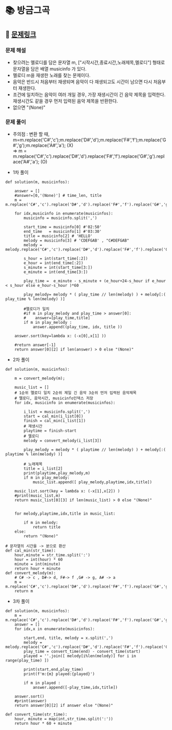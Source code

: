 
# 📚 방금그곡

## 📌 [문제링크](https://school.programmers.co.kr/learn/courses/30/lessons/17683#)

### 문제 해설

- 찾으려는 멜로디를 담은 문자열 m, \["시작시간,종료시간,노래제목,멜로디"\] 형태로 문자열을 담은 배열 musicinfo 가 있다.
- 멜로디 m을 재생한 노래를 찾는 문제이다.
- 음악은 반드시 처음부터 재생되며 음악이 다 재생되고도 시간이 남으면 다시 처음부터 재생한다.
- 조건에 일치하는 음악이 여러 개일 경우, 가장 재생시간이 긴 음악 제목을 입력한다. 재생시간도 같을 경우 먼저 입력된 음악 제목을 반환한다.
- 없으면 "(None)"

### 문제 풀이

- 주의점 : 변환 할 때, m=m.replace('C#','c');m.replace('D#','d');m.replace('F#','f');m.replace('G#','g');m.replace('A#','a');  (X)  
                  =>  m = m.replace('C#','c').replace('D#','d').replace('F#','f').replace('G#','g').replace('A#','a');  (O)

- 1차 풀이

```
def solution(m, musicinfos):
    
    answer = []
    #answer=[0,'(None)'] # time_len, title
    m = m.replace('C#','c').replace('D#','d').replace('F#','f').replace('G#','g').replace('A#','a')
    
    for idx,musicinfo in enumerate(musicinfos):
        musicinfo = musicinfo.split(',')
        
        start_time = musicinfo[0] #'02:50'
        end_time   = musicinfo[1] #'03:30'
        title = musicinfo[2] # 'HELLO'
        melody = musicinfo[3] # 'CDEFGAB' , "C#DEFGAB"
        melody = melody.replace('C#','c').replace('D#','d').replace('F#','f').replace('G#','g').replace('A#','a')
        
        s_hour = int(start_time[:2]) 
        e_hour = int(end_time[:2]) 
        s_minute = int(start_time[3:])
        e_minute = int(end_time[3:])
        
        play_time =  e_minute - s_minute + (e_hour+24-s_hour if e_hour < s_hour else e_hour-s_hour )*60
                       
        play_melody= melody * ( play_time // len(melody) ) + melody[:( play_time % len(melody) )]
        
        #멜로디가 일치
        #if m in play_melody and play_time > answer[0]:
        #    answer=[play_time,title]
        if m in play_melody :
            answer.append((play_time, idx, title ))
    
    answer.sort(key=lambda x: (-x[0],x[1] ))
    
    #return answer[-1]
    return answer[0][2] if len(answer) > 0 else "(None)"
```

- 2차 풀이

```
def solution(m, musicinfos):
    
    m = convert_melody(m);
    
    music_list = []
    # 1순위 멜로디 일치 2순위 제일 긴 음악 3순위 먼저 입력된 음악제목
    # 멜로디, 음악시간, musicinfo인덱스 저장
    for idx, musicinfo in enumerate(musicinfos):
        
        i_list = musicinfo.split(',')
        start = cal_min(i_list[0])
        finish = cal_min(i_list[1])
        # 재생시간
        playtime = finish-start
        # 멜로디
        melody = convert_melody(i_list[3])
        
        play_melody = melody * ( playtime // len(melody) ) + melody[:( playtime % len(melody) )]
        
        # 노래제목
        title = i_list[2]
        print(playtime,play_melody,m)
        if m in play_melody:
            music_list.append([ play_melody,playtime,idx,title])
    
    music_list.sort(key = lambda x: (-x[1],x[2]) )
    #print(music_list,m)
    return music_list[0][3] if len(music_list) > 0 else "(None)"

    
    for melody,playtime,idx,title in music_list:
        
        if m in melody:
            return title
    else:
        return "(None)"
    
# 문자열의 시간을 -> 분으로 환산
def cal_min(str_time):
    hour,minute = str_time.split(':')
    hour = int(hour) * 60
    minute = int(minute) 
    return hour + minute
def convert_melody(m):
    # C# -> c , D#-> d, F#-> f ,G# -> g, A# -> a
    m = m.replace('C#','c').replace('D#','d').replace('F#','f').replace('G#','g').replace('A#','a');
    return m
```

- 3차 풀이

```
def solution(m, musicinfos):
    m = m.replace('C#','c').replace('D#','d').replace('F#','f').replace('G#','g').replace('A#','a')
    answer = []
    for idx,x in enumerate(musicinfos):
        
        start,end, title, melody = x.split(',')
        melody = melody.replace('C#','c').replace('D#','d').replace('F#','f').replace('G#','g').replace('A#','a')
        play_time = convert_time(end) - convert_time(start)
        played = ''.join([ melody[i%len(melody)] for i in range(play_time) ])
        
        print(start,end,play_time)
        print(f'm:{m} played:{played}')
        
        if m in played :
            answer.append([-play_time,idx,title])
            
    answer.sort()
    #print(answer)
    return answer[0][2] if answer else "(None)"

def convert_time(str_time):
    hour, minute = map(int,str_time.split(':'))
    return hour * 60 + minute
```
